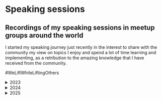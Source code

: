 # Speaking sessions

## Recordings of my speaking sessions in meetup groups around the world

I started my speaking journey just recently in the interest to share with the community my view on topics I enjoy and spend a lot of time learning and implementing, as a retribution to the amazing knowledge that I have received from the community. 

#WeLiftWhileLiftingOthers

<details>
   <summary>
      2023
   </summary>

   <details>
      <summary>
         July 2023
      </summary>

   ### DFW Power BI User Group, July 2023
   
   [Dataverse for Teams and a Power BI Report](https://youtu.be/GMormO3yPt8?si=Uto6kexBwUwMEw2b)
         
   ![figure1](https://github.com/user-attachments/assets/aec25ac0-5534-4c14-9039-e6182f2b8a56)

      
   </details>
</details>

<details>
   <summary>2024</summary>
   



<details>
<Summary>March 2024</Summary>


### Microsoft Power Platform Community Call March 2024

[Get Efficient Reclassifications using Dataverse and Power BI](https://youtu.be/IE91YxBWqvQ?si=0ZyGXA4xpy9wRlEY)
   
![image](https://github.com/user-attachments/assets/57a76baa-77da-4a59-8e0a-a1893f7b9aab)

</details>

<details>
<summary>April 2024</summary>


### Austin Power BI User Group, April 2024

[Build a Power BI report with new Dataflows Gen2](https://youtu.be/BI7s4bBVw5o?si=Vb2NcT2CqA-WF6RJ)
   
![image](https://github.com/user-attachments/assets/17eba121-ab6a-4116-9724-2a30e79f90b7)


### Berlin Power BI User Group, April 2024

[How to use Data Factory in Fabric to build a Power BI report](https://youtu.be/-_vCr6EUFAQ?si=A9_1yYK6KKSYJ9Kc)
   
![image](https://github.com/user-attachments/assets/8c7935c1-2bf7-4aab-8af2-d08ebbcd0313)

</details>

<details>
<summary>May 2024</summary>


### DFW Power BI User Group, May 2024

[Build a Power BI report with Dataflows Gen2](https://youtu.be/VtZ9v26PdxA?si=FZRw1LxqK36VxAZR)

![image](https://github.com/user-attachments/assets/e48ea1b0-3c33-43d7-abac-ab668b01f3fd)

</details>

<details>
<summary>July 2024</summary>


### Madison Fabric User Group, July 2024

Dataflows Gen2 in Fabric for the Power BI Analyst

(not recorded)

</details>

<details>
<summary>September 2024</summary>


### Devon and Cornwall Microsoft Power BI User Group, September 2024

[Exploring the next generation ETL: Dataflows Gen2 in MS Fabric](https://youtu.be/dG_6Tl9bCak?si=oT1CorYgG1g5_f1S)

![figure1](https://github.com/user-attachments/assets/cbaad50c-1d4b-4f25-888d-3104967cf90b)


</details>

<details>
   <summary>
      November 2024
   </summary>

   ### Romania Power BI & Modern Excel User Group, November 2024

   [Dataflows Gen2 in Microsoft Fabric for the Power BI Analyts](https://youtu.be/pBVB8vbIXls?si=Mws6k59oq9nwzUo-)

   ![figure1](https://github.com/user-attachments/assets/f6afcf9b-1142-4ac7-89dc-29aed5ef635c)

   
</details>

<details>
   <summary>
      December 2024
   </summary>

   ### Romania Power BI & Modern Excel User Group, December 2024

   [Navigating Semantic Link: Empowering Power BI Administrators](https://youtu.be/Bk_keeI9Gvw?si=yi9ai64mx49LSM8Z)

   ![figure1](https://github.com/user-attachments/assets/3ae0d5ce-31a4-4403-bbfc-7286ee124042)

</details>

</details>

<details>
   <summary>
      2025
   </summary>

   <details>
      <summary>
         February 2025
      </summary>

   ### Vancouver Fabric and Power BI User Group, February 2025
   
   [From Numbers to Narratives: Designing an Income Statement in Microsoft Power BI]()
      
   </details>

   <details>
      <summary>
         March 2025
      </summary>

   ### SQL Saturday Atlanta 2025 AI & BI, March 2025

   [Show your KPIs in an enticing way]()
   
   </details>
   
</details>
